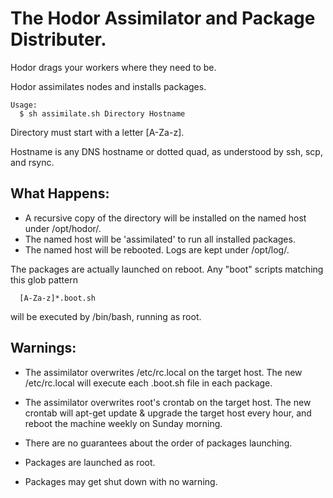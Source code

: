 # The Hodor Assimilator and Package Distributer.

Hodor drags your workers where they need to be.

Hodor assimilates nodes and installs packages.

```
Usage:
  $ sh assimilate.sh Directory Hostname
```

Directory must start with a letter [A-Za-z].

Hostname is any DNS hostname or dotted quad,
as understood by ssh, scp, and rsync.

## What Happens:

* A recursive copy of the directory will be installed on the named host under /opt/hodor/.
* The named host will be 'assimilated' to run all installed packages.
* The named host will be rebooted.  Logs are kept under /opt/log/.

The packages are actually launched on reboot.
Any "boot" scripts matching this glob pattern
```
  [A-Za-z]*.boot.sh
```
will be executed by /bin/bash, running as root.

## Warnings:

* The assimilator overwrites /etc/rc.local
  on the target host.  The new /etc/rc.local
  will execute each .boot.sh file in each package.

* The assimilator overwrites root's crontab
  on the target host.  The new crontab will
  apt-get update & upgrade the target host every hour,
  and reboot the machine weekly on Sunday morning.

* There are no guarantees about the order of packages launching.

* Packages are launched as root.

* Packages may get shut down with no warning.
